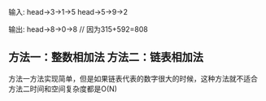 输入:
    head->3->1->5
    head->5->9->2

输出:
    head->8->0->8 // 因为315+592=808

方法一：整数相加法
方法二：链表相加法
------------
方法一方法实现简单，但是如果链表代表的数字很大的时候，这种方法就不适合
方法二时间和空间复杂度都是O(N)
